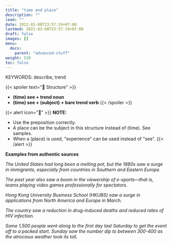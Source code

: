 ```yaml
---
title: "time and place"
description: ""
lead: ""
date: 2022-03-08T23:57:19+07:00
lastmod: 2022-03-08T23:57:19+07:00
draft: false
images: []
menu:
  docs:
    parent: "advanced-stuff"
weight: 520
toc: false
---
```


KEYWORDS: describe, trend

{{< spoiler text="🌱 Structure" >}}

- **(time) see + trend noun**
- **(time) see + (subject) + bare trend verb**
  {{< /spoiler >}}

{{< alert icon="📝" >}}
**NOTE:**

- Use the preposition correctly.
- A place can be the subject in this structure instead of (time). See samples.
- When a (place) is used, "experience" can be used instead of "see".
  {{< /alert >}}

**Examples from authentic sources**

_The United States had long been a melting pot, but the 1880s saw a surge in immigrants, especially from countries in Southern and Eastern Europe._

_The past year also saw a boom in the viewership of e-sports—that is, teams playing video games professionally for spectators._

_Hong Kong University Business School (HKUBS) saw a surge in applications from North America and Europe in March._

_The country saw a reduction in drug-induced deaths and reduced rates of HIV infection._

_Some 1,500 people went along to the first day last Saturday to get the event off to a packed start. Sunday saw the number dip to between 300-400 as the atrocious weather took its toll._
